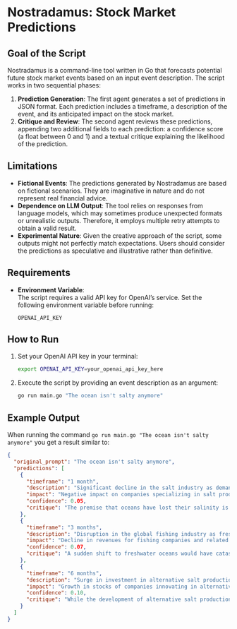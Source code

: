 # Nostradamus: Stock Market Predictions

## Goal of the Script

Nostradamus is a command-line tool written in Go that forecasts potential future stock market events based on an input event description. The script works in two sequential phases:
1. **Prediction Generation**: The first agent generates a set of predictions in JSON format. Each prediction includes a timeframe, a description of the event, and its anticipated impact on the stock market.
2. **Critique and Review**: The second agent reviews these predictions, appending two additional fields to each prediction: a confidence score (a float between 0 and 1) and a textual critique explaining the likelihood of the prediction.

## Limitations

- **Fictional Events**: The predictions generated by Nostradamus are based on fictional scenarios. They are imaginative in nature and do not represent real financial advice.
- **Dependence on LLM Output**: The tool relies on responses from language models, which may sometimes produce unexpected formats or unrealistic outputs. Therefore, it employs multiple retry attempts to obtain a valid result.
- **Experimental Nature**: Given the creative approach of the script, some outputs might not perfectly match expectations. Users should consider the predictions as speculative and illustrative rather than definitive.

## Requirements

- **Environment Variable**:  
  The script requires a valid API key for OpenAI’s service. Set the following environment variable before running:
  ```
  OPENAI_API_KEY
  ```

## How to Run

1. Set your OpenAI API key in your terminal:
   ```bash
   export OPENAI_API_KEY=your_openai_api_key_here
   ```
2. Execute the script by providing an event description as an argument:
   ```bash
   go run main.go "The ocean isn't salty anymore"
   ```

## Example Output

When running the command `go run main.go "The ocean isn't salty anymore"` you get a result similar to:

```json
{
  "original_prompt": "The ocean isn't salty anymore",
  "predictions": [
    {
      "timeframe": "1 month",
      "description": "Significant decline in the salt industry as demand plummets due to the absence of natural salt sources from the oceans.",
      "impact": "Negative impact on companies specializing in salt production and distribution, potentially leading to stock price drops in the sector.",
      "confidence": 0.05,
      "critique": "The premise that oceans have lost their salinity is highly implausible within a one-month timeframe. Ocean salinity is influenced by long-term geological and hydrological processes, making such a drastic change virtually impossible in such a short period. Therefore, the predicted decline in the salt industry is unlikely to materialize."
    },
    {
      "timeframe": "3 months",
      "description": "Disruption in the global fishing industry as freshwater oceans lead to a collapse of marine ecosystems, reducing fish populations.",
      "impact": "Decline in revenues for fishing companies and related supply chains, causing investor concern and potential sell-offs in the industry.",
      "confidence": 0.07,
      "critique": "A sudden shift to freshwater oceans would have catastrophic effects on marine ecosystems, but such a transformation is not feasible within three months. Marine species are adapted to saline environments, and a rapid change would likely lead to mass extinctions. However, the timeframe is unrealistic, making the predicted disruptions and financial impacts unlikely in the near term."
    },
    {
      "timeframe": "6 months",
      "description": "Surge in investment in alternative salt production methods and freshwater marine farming technologies to compensate for the loss of natural ocean salt.",
      "impact": "Growth in stocks of companies innovating in alternative salt production and sustainable aquaculture, presenting new investment opportunities.",
      "confidence": 0.10,
      "critique": "While the development of alternative salt production and sustainable aquaculture is a positive trend, tying this surge directly to the hypothetical scenario of non-salty oceans remains unlikely within six months. The timeframe is too short for significant technological advancements and market shifts in these sectors. Additionally, the initial premise lacks realism, thereby reducing the likelihood of the predicted investment surge."
    }
  ]
}
```
